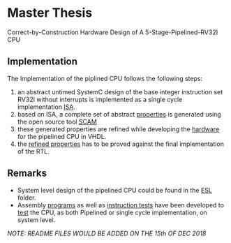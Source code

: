 # Master Thesis
Correct-by-Construction Hardware Design of A 5-Stage-Pipelined-RV32I CPU

## Implementation
The Implementation of the piplined CPU follows the following steps:

1. an abstract untimed SystemC design of the base integer instruction set RV32I without interrupts is implemented as a single cycle implementation [ISA](https://github.com/salaheddinhetalani/Master_Thesis/tree/master/example/RISCV_ISA/ESL).
2. based on ISA, a complete set of abstract [properties](https://github.com/salaheddinhetalani/Master_Thesis/blob/master/example/RISCV_Pipelined/Properties/original_ISA.vhi) is generated using the open source tool [SCAM](https://github.com/ludwig247/SCAM)
3. these generated properties are refined while developing the [hardware](https://github.com/salaheddinhetalani/Master_Thesis/tree/master/example/RISCV_Pipelined/RTL) for the pipelined CPU in VHDL.
4. the [refined properties](https://github.com/salaheddinhetalani/Master_Thesis/tree/master/example/RISCV_Pipelined/Properties/General) has to be proved against the final implementation of the RTL. 

## Remarks
- System level design of the pipelined CPU could be found in the [ESL](https://github.com/salaheddinhetalani/Master_Thesis/tree/master/example/RISCV_Pipelined/ESL) folder.
- Assembly [programs](https://github.com/salaheddinhetalani/Master_Thesis/tree/master/example/RISCV_Test/Programs) as well as [instruction tests](https://github.com/salaheddinhetalani/Master_Thesis/tree/master/example/RISCV_Test/Instruction_Tests) have been developed to [test](https://github.com/salaheddinhetalani/Master_Thesis/tree/master/example/RISCV_Test/ESL/ISS.h) the CPU, as both Pipelined or single cycle implementation, on system level.

*NOTE: README FILES WOULD BE ADDED ON THE 15th OF DEC 2018*

